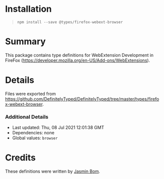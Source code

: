 # Installation
> `npm install --save @types/firefox-webext-browser`

# Summary
This package contains type definitions for WebExtension Development in FireFox (https://developer.mozilla.org/en-US/Add-ons/WebExtensions).

# Details
Files were exported from https://github.com/DefinitelyTyped/DefinitelyTyped/tree/master/types/firefox-webext-browser.

### Additional Details
 * Last updated: Thu, 08 Jul 2021 12:01:38 GMT
 * Dependencies: none
 * Global values: `browser`

# Credits
These definitions were written by [Jasmin Bom](https://github.com/jsmnbom).
